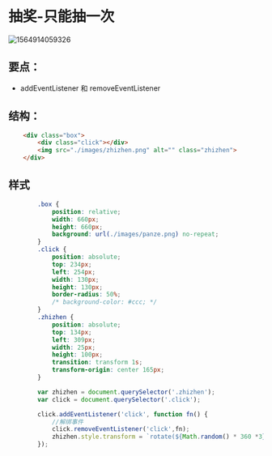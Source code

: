 # 抽奖-只能抽一次

![1564914059326](C:\Users\Vera\AppData\Roaming\Typora\typora-user-images\1564914059326.png)

## 要点：

- addEventListener 和 removeEventListener

## 结构：

```html
    <div class="box">
        <div class="click"></div>
        <img src="./images/zhizhen.png" alt="" class="zhizhen">
    </div>

```

## 样式

```css
        .box {
            position: relative;
            width: 660px;
            height: 660px;
            background: url(./images/panze.png) no-repeat;
        }
        .click {
            position: absolute;
            top: 234px;
            left: 254px;
            width: 130px;
            height: 130px;
            border-radius: 50%;
            /* background-color: #ccc; */
        }
        .zhizhen {
            position: absolute;
            top: 134px;
            left: 309px;
            width: 25px;
            height: 100px;
            transition: transform 1s;
            transform-origin: center 165px;
        }

```

```js
        var zhizhen = document.querySelector('.zhizhen');
        var click = document.querySelector('.click');

        click.addEventListener('click', function fn() {
            //解绑事件
            click.removeEventListener('click',fn);  
            zhizhen.style.transform = `rotate(${Math.random() * 360 *3}deg)`;
        });

```

